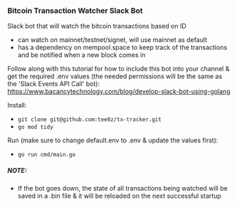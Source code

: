 ### Bitcoin Transaction Watcher Slack Bot
Slack bot that will watch the bitcoin transactions based on ID
- can watch on mainnet/testnet/signet, will use mainnet as default
- has a dependency on mempool.space to keep track of the transactions and be notified when a new block comes in

Follow along with this tutorial for how to include this bot into your channel & get the required .env values (the needed permissions will be the same as the 'Slack Events API Call' bot): 
https://www.bacancytechnology.com/blog/develop-slack-bot-using-golang

Install:
- `git clone git@github.com:tee8z/tx-tracker.git`
- `go mod tidy`

Run (make sure to change default.env to .env & update the values first):
- `go run cmd/main.go`


##### NOTE:
- If the bot goes down, the state of all transactions being watched will be saved in a .bin file & it will be reloaded on the next successful startup